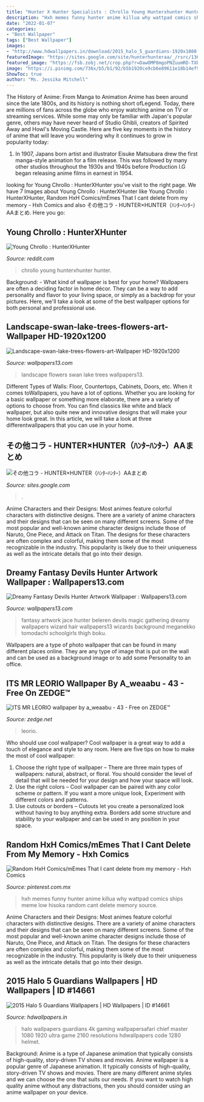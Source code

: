 ```yaml
---
title: "Hunter X Hunter Specialists : Chrollo Young Hunterxhunter Hunter"
description: "Hxh memes funny hunter anime killua why wattpad comics ships meme low hisoka random cant delete memory source"
date: "2022-01-07"
categories:
- "Best Wallpaper"
tags: ["Best Wallpaper"]
images:
- "http://www.hdwallpapers.in/download/2015_halo_5_guardians-1920x1080.jpg"
featuredImage: "https://sites.google.com/site/hunterhunteraa/_/rsrc/1368191281265/kora/togashisensei.jpg"
featured_image: "https://fsb.zobj.net/crop.php?r=DawOMP8mgoPNZuumRD-TXbl75xhdCzuzvTp6HCPsyU3l-T6P5xqwtM2uAcmd_yEkqeIFmhNtIrWGHc_p3Iut_rsZssciNPjwJVpMcXOnE0HEnEhttU89GjCn2KFIRF5IdB1lsbAhH8YA6Klz0PrNkrUMZksGoI2bJWZ10dpDzNZwY3SnW8mvKhb4gaKqxEVP3KbDt4Dn_KXbMpw5"
image: "https://i.pinimg.com/736x/b5/b1/92/b5b1920ce9cb6e89611e18b14ef924c0.jpg"
ShowToc: true
author: "Ms. Jessika Mitchell"
---
```



The History of Anime: From Manga to Animation
Anime has been around since the late 1800s, and its history is nothing short ofLegend. Today, there are millions of fans across the globe who enjoy watching anime on TV or streaming services. While some may only be familiar with Japan's popular genre, others may have never heard of Studio Ghibli, creators of Spirited Away and Howl's Moving Castle. Here are five key moments in the history of anime that will leave you wondering why it continues to grow in popularity today:
1) In 1907, Japans born artist and illustrator Eisuke Matsubara drew the first manga-style animation for a film release. This was followed by many other studios throughout the 1930s and 1940s before Production I.G began releasing anime films in earnest in 1954.

	

		
looking for Young Chrollo : HunterXHunter you've visit to the right page. We have 7 Images about Young Chrollo : HunterXHunter like Young Chrollo : HunterXHunter, Random HxH Comics/mEmes That I cant delete from my memory - Hxh Comics and also その他コラ - HUNTER×HUNTER（ﾊﾝﾀｰﾊﾝﾀｰ）AAまとめ. Here you go:
		
    
## Young Chrollo : HunterXHunter

<img loading=lazy src="https://preview.redd.it/7q9bk2yebas21.jpg?auto=webp&amp;s=ebdaba677dac683c662386896735f5ba9c1da776" onerror="this.onerror=null;this.src='https://tse2.mm.bing.net/th?id=OIP.pv_WMThCeuAJFzXAANNxwQHaKX&amp;pid=15.1';" alt="Young Chrollo : HunterXHunter">

_Source: reddit.com_

>chrollo young hunterxhunter hunter. 

	

Background: - What kind of wallpaper is best for your home?
Wallpapers are often a deciding factor in home décor. They can be a way to add personality and flavor to your living space, or simply as a backdrop for your pictures. Here, we'll take a look at some of the best wallpaper options for both personal and professional use.

    
## Landscape-swan-lake-trees-flowers-art-Wallpaper HD-1920x1200

<img loading=lazy src="http://www.wallpapers13.com/wp-content/uploads/2016/02/Landscape-swan-lake-trees-flowers-art-Wallpaper-HD-1920x1200-1600x1200.jpg" onerror="this.onerror=null;this.src='https://tse2.mm.bing.net/th?id=OIP.lb0DDLy7rNb9rNwEJ1QBzgHaFj&amp;pid=15.1';" alt="Landscape-swan-lake-trees-flowers-art-Wallpaper HD-1920x1200">

_Source: wallpapers13.com_

>landscape flowers swan lake trees wallpapers13. 

	

Different Types of Walls: Floor, Countertops, Cabinets, Doors, etc.
When it comes toWallpapers, you have a lot of options. Whether you are looking for a basic wallpaper or something more elaborate, there are a variety of options to choose from. You can find classics like white and black wallpaper, but also quite new and innovative designs that will make your home look great. In this article, we will take a look at three differentwallpapers that you can use in your home.

    
## その他コラ - HUNTER×HUNTER（ﾊﾝﾀｰﾊﾝﾀｰ）AAまとめ

<img loading=lazy src="https://sites.google.com/site/hunterhunteraa/_/rsrc/1368191281265/kora/togashisensei.jpg" onerror="this.onerror=null;this.src='https://tse1.mm.bing.net/th?id=OIP.nbH4In8bjzJPqpXTfV7y0gHaPg&amp;pid=15.1';" alt="その他コラ - HUNTER×HUNTER（ﾊﾝﾀｰﾊﾝﾀｰ）AAまとめ">

_Source: sites.google.com_

>. 

	

Anime Characters and their Designs: Most animes feature colorful characters with distinctive designs.
There are a variety of anime characters and their designs that can be seen on many different screens. Some of the most popular and well-known anime character designs include those of Naruto, One Piece, and Attack on Titan. The designs for these characters are often complex and colorful, making them some of the most recognizable in the industry. This popularity is likely due to their uniqueness as well as the intricate details that go into their design.

    
## Dreamy Fantasy Devils Hunter Artwork Wallpaper : Wallpapers13.com

<img loading=lazy src="http://www.wallpapers13.com/wp-content/uploads/2015/11/Dreamy-Fantasy-Devils-Hunter-Artwork-Wallpaper.jpg" onerror="this.onerror=null;this.src='https://tse4.mm.bing.net/th?id=OIP.7pFDeKUpzlaWB-QNO_BOGQHaFj&amp;pid=15.1';" alt="Dreamy Fantasy Devils Hunter Artwork Wallpaper : Wallpapers13.com">

_Source: wallpapers13.com_

>fantasy artwork jace hunter beleren devils magic gathering dreamy wallpapers wizard hair wallpapers13 wizards background meganekko tomodachi schoolgirls thigh boku. 

	



Wallpapers are a type of photo wallpaper that can be found in many different places online. They are any type of image that is put on the wall and can be used as a background image or to add some Personality to an office.

    
## ITS MR LEORIO Wallpaper By A_weaabu - 43 - Free On ZEDGE™

<img loading=lazy src="https://fsb.zobj.net/crop.php?r=DawOMP8mgoPNZuumRD-TXbl75xhdCzuzvTp6HCPsyU3l-T6P5xqwtM2uAcmd_yEkqeIFmhNtIrWGHc_p3Iut_rsZssciNPjwJVpMcXOnE0HEnEhttU89GjCn2KFIRF5IdB1lsbAhH8YA6Klz0PrNkrUMZksGoI2bJWZ10dpDzNZwY3SnW8mvKhb4gaKqxEVP3KbDt4Dn_KXbMpw5" onerror="this.onerror=null;this.src='https://tse4.mm.bing.net/th?id=OIP.6PfX1e5orzRq79LYThodJgHaPD&amp;pid=15.1';" alt="ITS MR LEORIO wallpaper by a_weaabu - 43 - Free on ZEDGE™">

_Source: zedge.net_

>leorio. 

	

Who should use cool wallpaper?
Cool wallpaper is a great way to add a touch of elegance and style to any room. Here are five tips on how to make the most of cool wallpaper: 
1) Choose the right type of wallpaper – There are three main types of wallpapers: natural, abstract, or floral. You should consider the level of detail that will be needed for your design and how your space will look. 
2) Use the right colors – Cool wallpaper can be paired with any color scheme or pattern. If you want a more unique look, Experiment with different colors and patterns. 
3) Use cutouts or borders – Cutouts let you create a personalized look without having to buy anything extra. Borders add some structure and stability to your wallpaper and can be used in any position in your space.

    
## Random HxH Comics/mEmes That I Cant Delete From My Memory - Hxh Comics

<img loading=lazy src="https://i.pinimg.com/736x/b5/b1/92/b5b1920ce9cb6e89611e18b14ef924c0.jpg" onerror="this.onerror=null;this.src='https://tse3.mm.bing.net/th?id=OIP.tsyBKnr01kK0Ve2k9-tZKQAAAA&amp;pid=15.1';" alt="Random HxH Comics/mEmes That I cant delete from my memory - Hxh Comics">

_Source: pinterest.com.mx_

>hxh memes funny hunter anime killua why wattpad comics ships meme low hisoka random cant delete memory source. 

	

Anime Characters and their Designs: Most animes feature colorful characters with distinctive designs.
There are a variety of anime characters and their designs that can be seen on many different screens. Some of the most popular and well-known anime character designs include those of Naruto, One Piece, and Attack on Titan. The designs for these characters are often complex and colorful, making them some of the most recognizable in the industry. This popularity is likely due to their uniqueness as well as the intricate details that go into their design.

    
## 2015 Halo 5 Guardians Wallpapers | HD Wallpapers | ID #14661

<img loading=lazy src="http://www.hdwallpapers.in/download/2015_halo_5_guardians-1920x1080.jpg" onerror="this.onerror=null;this.src='https://tse2.mm.bing.net/th?id=OIP.wXIkX5ID_ob3VYBjw3Gm1AHaEK&amp;pid=15.1';" alt="2015 Halo 5 Guardians Wallpapers | HD Wallpapers | ID #14661">

_Source: hdwallpapers.in_

>halo wallpapers guardians 4k gaming wallpapersafari chief master 1080 1920 ultra game 2160 resolutions hdwallpapers code 1280 helmet. 

	

Background: Anime is a type of Japanese animation that typically consists of high-quality, story-driven TV shows and movies.
Anime wallpaper is a popular genre of Japanese animation. It typically consists of high-quality, story-driven TV shows and movies. There are many different anime styles and we can choose the one that suits our needs. If you want to watch high quality anime without any distractions, then you should consider using an anime wallpaper on your device.

